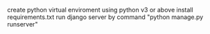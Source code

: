 create python virtual enviroment using python v3 or above
install requirements.txt
run django server by command "python manage.py runserver"
